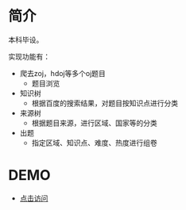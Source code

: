 # 简介

本科毕设。

实现功能有：

- 爬去zoj，hdoj等多个oj题目
  - 题目浏览
- 知识树
  - 根据百度的搜索结果，对题目按知识点进行分类
- 来源树
  - 根据题目来源，进行区域、国家等的分类
- 出题 
  - 指定区域、知识点、难度、热度进行组卷

# DEMO

- [点击访问](http://mixoj.szhkai.top)

